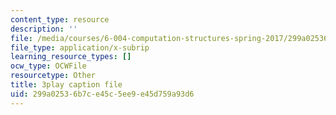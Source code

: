 ```yaml
---
content_type: resource
description: ''
file: /media/courses/6-004-computation-structures-spring-2017/299a02536b7ce45c5ee9e45d759a93d6_63QXdU9pliI.srt
file_type: application/x-subrip
learning_resource_types: []
ocw_type: OCWFile
resourcetype: Other
title: 3play caption file
uid: 299a0253-6b7c-e45c-5ee9-e45d759a93d6
---
```

